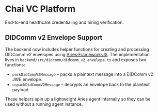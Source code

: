 # Chai VC Platform

End-to-end healthcare credentialing and hiring verification.

## DIDComm v2 Envelope Support

The backend now includes helper functions for creating and
processing DIDComm v2 envelopes using [Aries‑Framework‑JS](https://github.com/hyperledger/aries-framework-javascript).
The implementation lives in `backend/src/didcomm/didcomm_v2_envelope.ts` and
exposes two functions:

- `packDidCommV2Message` – packs a plaintext message into a DIDComm v2 JWE envelope.
- `unpackDidCommV2Message` – decrypts an envelope back to the plaintext payload.

These helpers spin up a lightweight Aries agent internally so they can be used
without a running agent instance.
